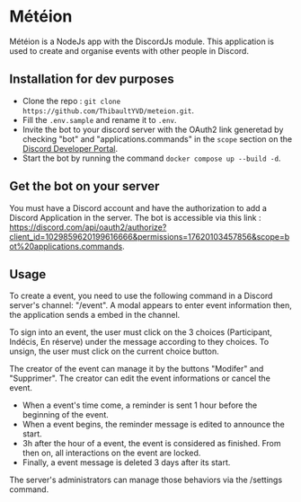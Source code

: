 # Météion

Météion is a NodeJs app with the DiscordJs module. This application is used to create and organise events with other people in Discord.

## Installation for dev purposes

- Clone the repo : `git clone https://github.com/ThibaultYVD/meteion.git`.
- Fill the `.env.sample` and rename it to `.env`.
- Invite the bot to your discord server with the OAuth2 link generetad by checking "bot" and "applications.commands" in the `scope` section on the [Discord Developer Portal](https://discord.com/developers/applications).
- Start the bot by running the command `docker compose up --build -d`.
  
## Get the bot on your server

You must have a Discord account and have the authorization to add a Discord Application in the server.
The bot is accessible via this link : https://discord.com/api/oauth2/authorize?client_id=1029859620199616666&permissions=17620103457856&scope=bot%20applications.commands.

## Usage

To create a event, you need to use the following command in a Discord server's channel: "/event".
A modal appears to enter event information then, the application sends a embed in the channel.

To sign into an event, the user must click on the 3 choices (Participant, Indécis, En réserve) under the message according to they choices. To unsign, the user must click on the current choice button.

The creator of the event can manage it by the buttons "Modifer" and "Supprimer". The creator can edit the event informations or cancel the event.

- When a event's time come, a reminder is sent 1 hour before the beginning of the event.
- When a event begins, the reminder message is edited to announce the start.
- 3h after the hour of a event, the event is considered as finished. From then on, all interactions on the event are locked.
- Finally, a event message is deleted 3 days after its start.

The server's administrators can manage those behaviors via the /settings command.